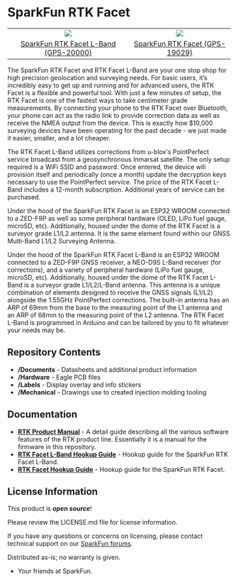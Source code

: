 SparkFun RTK Facet
========================================

<table class="table table-hover table-striped table-bordered">
  <tr align="center">
   <td><a href="https://www.sparkfun.com/products/20000"><img src="https://cdn.sparkfun.com//assets/parts/1/9/7/4/6/20000-SparkFun_RTK_Facet_L-Band-01.jpg"></a></td>
   <td><a href="https://www.sparkfun.com/products/18590"><img src="https://cdn.sparkfun.com//assets/parts/1/8/6/3/0/RTK_Facet_Photos-01.jpg"></a></td>
  <tr align="center">
    <td><a href="https://www.sparkfun.com/products/20000">SparkFun RTK Facet L-Band (GPS-20000)</a></td>
    <td><a href="https://www.sparkfun.com/products/19029">SparkFun RTK Facet (GPS-19029)</a></td>
  </tr>
</table>

The SparkFun RTK Facet and RTK Facet L-Band are your one stop shop for high precision geolocation and surveying needs. For basic users, it’s incredibly easy to get up and running and for advanced users, the RTK Facet is a flexible and powerful tool. With just a few minutes of setup, the RTK Facet is one of the fastest ways to take centimeter grade measurements. By connecting your phone to the RTK Facet over Bluetooth, your phone can act as the radio link to provide correction data as well as receive the NMEA output from the device. This is exactly how $10,000 surveying devices have been operating for the past decade - we just made it easier, smaller, and a lot cheaper. 

The RTK Facet L-Band utilizes corrections from u-blox's PointPerfect service broadcast from a geosynchronous Inmarsat satellite. The only setup required is a WiFi SSID and password. Once entered, the device will provision itself and periodically (once a month) update the decryption keys necessary to use the PointPerfect service. The price of the RTK Facet L-Band includes a 12-month subscription. Additional years of service can be purchased.

Under the hood of the SparkFun RTK Facet is an ESP32 WROOM connected to a ZED-F9P as well as some peripheral hardware (OLED, LiPo fuel gauge, microSD, etc). Additionally, housed under the dome of the RTK Facet is a surveyor grade L1/L2 antenna. It is the same element found within our GNSS Multi-Band L1/L2 Surveying Antenna.

Under the hood of the SparkFun RTK Facet L-Band is an ESP32 WROOM connected to a ZED-F9P GNSS receiver, a NEO-D9S L-Band receiver (for corrections), and a variety of peripheral hardware (LiPo fuel gauge, microSD, etc). Additionally, housed under the dome of the RTK Facet L-Band is a surveyor grade L1/L2/L-Band antenna. This antenna is a unique combination of elements designed to receive the GNSS signals (L1/L2) alongside the 1.55GHz PointPerfect corrections. The built-in antenna has an ARP of 69mm from the base to the measuring point of the L1 antenna and an ARP of 68mm to the measuring point of the L2 antenna. The RTK Facet L-Band is programmed in Arduino and can be tailored by you to fit whatever your needs may be.

Repository Contents
-------------------

* **/Documents** - Datasheets and additional product information
* **/Hardware** - Eagle PCB files
* **/Labels** - Display overlay and info stickers
* **/Mechanical** - Drawings use to created injection molding tooling

Documentation
--------------

* **[RTK Product Manual](https://sparkfun.github.io/SparkFun_RTK_Firmware/intro/)** - A detail guide describing all the various software features of the RTK product line.   Essentially it is a manual for the firmware in this repository.
* **[RTK Facet L-Band Hookup Guide](https://learn.sparkfun.com/tutorials/sparkfun-rtk-facet-l-band-hookup-guide)** - Hookup guide for the SparkFun RTK Facet L-Band.
* **[RTK Facet Hookup Guide](https://learn.sparkfun.com/tutorials/sparkfun-rtk-facet-hookup-guide)** - Hookup guide for the SparkFun RTK Facet.

License Information
-------------------

This product is _**open source**_! 

Please review the LICENSE.md file for license information. 

If you have any questions or concerns on licensing, please contact technical support on our [SparkFun forums](https://forum.sparkfun.com/viewforum.php?f=152).

Distributed as-is; no warranty is given.

- Your friends at SparkFun.
